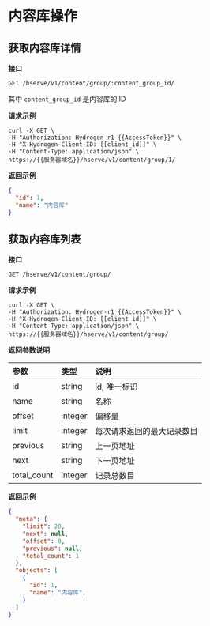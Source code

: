 # 内容库操作

## 获取内容库详情

**接口**

`GET /hserve/v1/content/group/:content_group_id/`

其中 `content_group_id` 是内容库的 ID

**请求示例**

```shell
curl -X GET \
-H "Authorization: Hydrogen-r1 {{AccessToken}}" \
-H "X-Hydrogen-Client-ID: [[client_id]]" \
-H "Content-Type: application/json" \
https://{{服务器域名}}/hserve/v1/content/group/1/
```

**返回示例**

```json
{
  "id": 1,
  "name": "内容库"
}
```

## 获取内容库列表

**接口**

`GET /hserve/v1/content/group/`

**请求示例**

```shell
curl -X GET \
-H "Authorization: Hydrogen-r1 {{AccessToken}}" \
-H "X-Hydrogen-Client-ID: [[client_id]]" \
-H "Content-Type: application/json" \
https://{{服务器域名}}/hserve/v1/content/group/
```

**返回参数说明**

| 参数              | 类型      | 说明                       |
| :--------------- | :-------  | :-----------------------  |
| id               |  string   | id, 唯一标识               |
| name             |  string   |  名称                     |
| offset           |  integer  |  偏移量                    |
| limit            |  integer  |  每次请求返回的最大记录数目    |
| previous         |  string   |  上一页地址                 |
| next             |  string   |  下一页地址                 |
| total_count      |  integer  |  记录总数目                 |


**返回示例**

```json
{
  "meta": {
    "limit": 20,
    "next": null,
    "offset": 0,
    "previous": null,
    "total_count": 1
  },
  "objects": [
    {
      "id": 1,
      "name": "内容库",
    }
  ]
}
```

